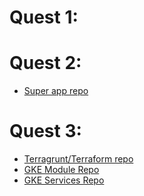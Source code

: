 # Quest 1:



# Quest 2:
- [Super app repo](https://github.com/phuongnd96/super-app.git)

# Quest 3:
- [Terragrunt/Terraform repo](https://github.com/phuongnd96/Krystal-homework.git)
- [GKE Module Repo](https://github.com/phuongnd96/simple-gke.git)
- [GKE Services Repo](https://github.com/phuongnd96/gke-services.git)
